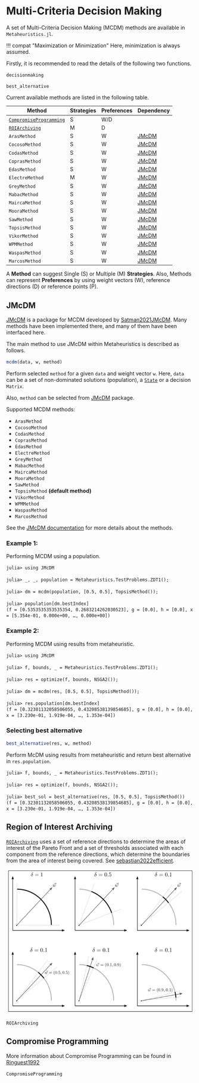 # Multi-Criteria Decision Making 

A set of Multi-Criteria Decision Making (MCDM) methods are available in `Metaheuristics.jl`.

!!! compat "Maximization or Minimization"
    Here, minimization is always assumed.   

Firstly, it is recommended to read the details of the following two functions.

```@docs
decisionmaking
```


```@docs
best_alternative
```

Current available methods are listed in the following table.

|     Method      | Strategies | Preferences | Dependency    | 
|-----------------|------------|-------------|---------------|
| [`CompromiseProgramming`](@ref) | S  | W/D         |               |
| [`ROIArchiving`](@ref)  |      M     | D           |               |
| `ArasMethod`    |      S     | W           | [JMcDM](@ref) |
| `CocosoMethod`  |      S     | W           | [JMcDM](@ref) |
| `CodasMethod`   |      S     | W           | [JMcDM](@ref) |
| `CoprasMethod`  |      S     | W           | [JMcDM](@ref) |
| `EdasMethod`    |      S     | W           | [JMcDM](@ref) |
| `ElectreMethod` |      M     | W           | [JMcDM](@ref) |
| `GreyMethod`    |      S     | W           | [JMcDM](@ref) |
| `MabacMethod`   |      S     | W           | [JMcDM](@ref) |
| `MaircaMethod`  |      S     | W           | [JMcDM](@ref) |
| `MooraMethod`   |      S     | W           | [JMcDM](@ref) |
| `SawMethod`     |      S     | W           | [JMcDM](@ref) |
| `TopsisMethod`  |      S     | W           | [JMcDM](@ref) |
| `VikorMethod`   |      S     | W           | [JMcDM](@ref) |
| `WPMMethod`     |      S     | W           | [JMcDM](@ref) |
| `WaspasMethod`  |      S     | W           | [JMcDM](@ref) |
| `MarcosMethod`  |      S     | W           | [JMcDM](@ref) |

A **Method** can suggest Single (S) or Multiple (M) **Strategies**.
Also, Methods can represent **Preferences** by using weight vectors (W),
reference directions (D) or reference points (P).


## JMcDM


[JMcDM](https://github.com/jbytecode/JMcDM) is a package for MCDM developed by [Satman2021JMcDM](@cite).
Many methods have been implemented there, and many of them have been interfaced here.

The main method to use JMcDM within Metaheuristics is described as follows.

```julia
mcdm(data, w, method)
```

Perform selected `method` for a given `data` and weight vector `w`.
Here, `data` can be a set of non-dominated solutions (population), a [`State`](@ref) or a decision `Matrix`.

Also, `method` can be selected from [JMcDM](https://github.com/jbytecode/JMcDM) package.

Supported MCDM methods:

* `ArasMethod`
* `CocosoMethod`
* `CodasMethod`
* `CoprasMethod`
* `EdasMethod`
* `ElectreMethod`
* `GreyMethod`
* `MabacMethod`
* `MaircaMethod`
* `MooraMethod`
* `SawMethod`
* `TopsisMethod` **(default method)**
* `VikorMethod`
* `WPMMethod`
* `WaspasMethod`
* `MarcosMethod`

See the [JMcDM documentation](https://jbytecode.github.io/JMcDM/docs/build/mcdms/) for
more details about the methods.

### Example 1:

Performing MCDM using a population.

```julia-repl
julia> using JMcDM

julia> _, _, population = Metaheuristics.TestProblems.ZDT1();

julia> dm = mcdm(population, [0.5, 0.5], TopsisMethod());

julia> population[dm.bestIndex]
(f = [0.5353535353535354, 0.2683214262030523], g = [0.0], h = [0.0], x = [5.354e-01, 0.000e+00, …, 0.000e+00])
```

### Example 2:

Performing MCDM using results from metaheuristic.

```julia-repl
julia> using JMcDM

julia> f, bounds, _ = Metaheuristics.TestProblems.ZDT1();

julia> res = optimize(f, bounds, NSGA2());

julia> dm = mcdm(res, [0.5, 0.5], TopsisMethod());

julia> res.population[dm.bestIndex]
(f = [0.32301132058506055, 0.43208538139854685], g = [0.0], h = [0.0], x = [3.230e-01, 1.919e-04, …, 1.353e-04])
```

### Selecting best alternative

```julia
best_alternative(res, w, method)
```
Perform McDM using results from metaheuristic and return best alternative in `res.population`.


```julia-repl
julia> f, bounds, _ = Metaheuristics.TestProblems.ZDT1();

julia> res = optimize(f, bounds, NSGA2());

julia> best_sol = best_alternative(res, [0.5, 0.5], TopsisMethod())
(f = [0.32301132058506055, 0.43208538139854685], g = [0.0], h = [0.0], x = [3.230e-01, 1.919e-04, …, 1.353e-04])
```


##  Region of Interest Archiving

[`ROIArchiving`](@ref) uses a set of reference directions to determine the areas of interest of the Pareto
Front and a set of thresholds associated with each component from the reference directions,
which determine the boundaries from the area of interest being covered. See 
[sebastian2022efficient](@cite).

![Parameters for the Region of Interest Archiving method](figs/ROIArchiving-parameters.png)

```@docs
ROIArchiving
```

## Compromise Programming

More information about Compromise Programming
can be found in [Ringuest1992](@cite)

```@docs
CompromiseProgramming
```
